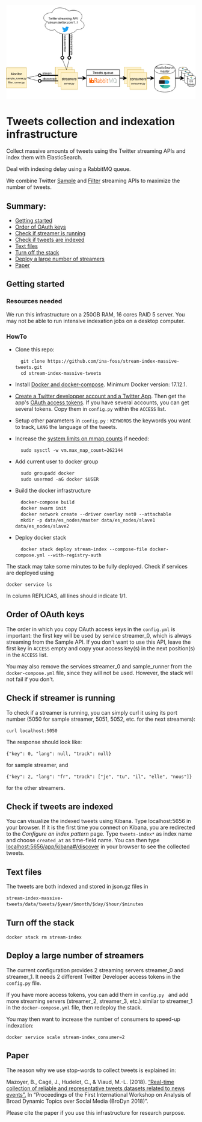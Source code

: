  ![Collect infrastructure](diagramme_architecture_logo.png)

# Tweets collection and indexation infrastructure

Collect massive amounts of tweets using the Twitter streaming APIs and index them with ElasticSearch. 

Deal with indexing delay using a RabbitMQ queue.

We combine Twitter [Sample](https://developer.twitter.com/en/docs/tweets/sample-realtime/overview/get_statuses_sample)
and [Filter](https://developer.twitter.com/en/docs/tweets/filter-realtime/api-reference/post-statuses-filter)
streaming APIs to maximize the number of tweets.

## Summary:
* [Getting started](#getting-started)
* [Order of OAuth keys](#order-of-oauth-keys)
* [Check if streamer is running](#check-if-streamer-is-running)
* [Check if tweets are indexed](#check-if-tweets-are-indexed)
* [Text files](#text-files)
* [Turn off the stack](#turn-off-the-stack)
* [Deploy a large number of streamers](#turn-off-the-stack)
* [Paper](#paper)



## Getting started
### Resources needed
We run this infrastructure on a 250GB RAM, 16 cores RAID 5 server. 
You may not be able to run intensive indexation jobs on a desktop computer.

### HowTo
* Clone this repo: 


        git clone https://github.com/ina-foss/stream-index-massive-tweets.git
        cd stream-index-massive-tweets

* Install [Docker and docker-compose](https://docs.docker.com/compose/install/). Minimum Docker version: 17.12.1.

* [Create a Twitter developper account and a Twitter App](https://developer.twitter.com/en/docs/basics/apps/overview).
Then get the app's [OAuth access tokens](https://developer.twitter.com/en/docs/basics/authentication/guides/access-tokens).
If you have several accounts, you can get several tokens. Copy them in `config.py` within the `ACCESS` list.

* Setup other parameters in `config.py` : `KEYWORDS` the keywords you want to track, `LANG` the language of the tweets.

* Increase the [system limits on mmap counts](https://www.elastic.co/guide/en/elasticsearch/reference/current/vm-max-map-count.html) if needed:
      
   
        sudo sysctl -w vm.max_map_count=262144
* Add current user to docker group


        sudo groupadd docker
        sudo usermod -aG docker $USER
* Build the docker infrastructure


        docker-compose build
        docker swarm init
        docker network create --driver overlay net0 --attachable
        mkdir -p data/es_nodes/master data/es_nodes/slave1 data/es_nodes/slave2

* Deploy docker stack


        docker stack deploy stream-index --compose-file docker-compose.yml --with-registry-auth
  
The stack may take some minutes to be fully deployed. Check if services are deployed using
 
    docker service ls
    
In column REPLICAS, all lines should indicate 1/1.

## Order of OAuth keys
The order in which you copy OAuth access keys in the `config.yml` is important: the first
key will be used by service streamer_0, which is always streaming from the Sample API.
If you don't want to use this API, leave the first key in `ACCESS` empty
and copy your access key(s) in the next position(s) in the `ACCESS` list.

You may also remove the services streamer_0 and sample_runner from the `docker-compose.yml` file,
since they will not be used. However, the stack will not fail if you don't.

## Check if streamer is running
    
To check if a streamer is running, you can simply curl it using its port number (5050 for sample streamer,
5051, 5052, etc. for the next streamers):

    curl localhost:5050

The response should look like:

    {"key": 0, "lang": null, "track": null} 

for sample streamer, and

    {"key": 2, "lang": "fr", "track": ["je", "tu", "il", "elle", "nous"]}
    
for the other streamers.

## Check if tweets are indexed

You can visualize the indexed tweets using Kibana. Type localhost:5656 in your browser.
If it is the first time you connect on Kibana, you are redirected to the 
*Configure an index pattern* page. Type `tweets-index*` as index name
and choose `created_at` as time-field name. You can then type 
[localhost:5656/app/kibana#/discover](localhost:5656/app/kibana#/discover) 
in your browser to see the collected tweets.

## Text files
The tweets are both indexed and stored in json.gz files in 

    stream-index-massive-tweets/data/tweets/$year/$month/$day/$hour/$minutes


## Turn off the stack

    docker stack rm stream-index

## Deploy a large number of streamers
The current configuration provides 2 streaming servers streamer_0 and streamer_1. 
It needs 2 different Twitter Developer access tokens in the `config.py` file.

If you have more access tokens, you can add them in `config.py ` 
and add more streaming servers (streamer_2, streamer_3, etc.) similar to streamer_1 in the
`docker-compose.yml` file, then redeploy the stack.

You may then want to increase the number of consumers to speed-up indexation:
    
    docker service scale stream-index_consumer=2

## Paper
The reason why we use stop-words to collect tweets is explained in: 

Mazoyer, B., Cagé, J., Hudelot, C., & Viaud, M.-L. (2018). 
[“Real-time collection of reliable and representative tweets datasets related to news events”.](http://ceur-ws.org/Vol-2078/paper2.pdf)
 In “Proceedings of the First International Workshop on Analysis of Broad Dynamic Topics over Social Media (BroDyn 2018)”. 
 
 Please cite the paper if you use this infrastructure for research purpose.